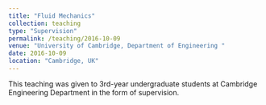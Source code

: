 ```yaml
---
title: "Fluid Mechanics"
collection: teaching
type: "Supervision"
permalink: /teaching/2016-10-09
venue: "University of Cambridge, Department of Engineering "
date: 2016-10-09
location: "Cambridge, UK"
---
```


This teaching was given to 3rd-year undergraduate students at Cambridge Engineering Department in the form of supervision.
